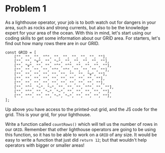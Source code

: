 # Problem 1

As a lighthouse operator, your job is to both watch out for dangers in your area, such as rocks and strong currents, but also to be the knowledge expert for your area of the ocean. With this in mind, let's start using our coding skills to get some information about our GRID area. For starters, let's find out how many rows there are in our GRID.

```
const GRID = [
    ["", "", "", "^", "", "", "", "", "", ""],
    ["", "", "v", "", "~", "", "", "", "", ""],
    ["", "v", "", "", "^", "^", "", "", "", ""],
    ["", "", "", "", "^", "^", "", "", "", ""],
    ["", "", "", "", "", "", "", "", "v", ""],
    ["", "", "", "", "", "", "", "", "", ""],
    ["", "", "", "", "", "", "", "", "", ""],
    ["", "^", "~", "~", "", "", "", "^", "", ""],
    ["", "^", "", "~", "~", "", "", "", "", ""],
    ["", "^", "", "", "~", "~", "", "", "", ""],
];
```

Up above you have access to the printed-out grid, and the JS code for the grid. This is your grid, for your lighthouse.

Write a function called `countRows()` which will tell us the number of rows in our `GRID`. Remember that other lighthouse operators are going to be using this function, so it has to be able to work on a `GRID` of any size. It would be easy to write a function that just did `return 12`; but that wouldn't help operators with bigger or smaller areas!